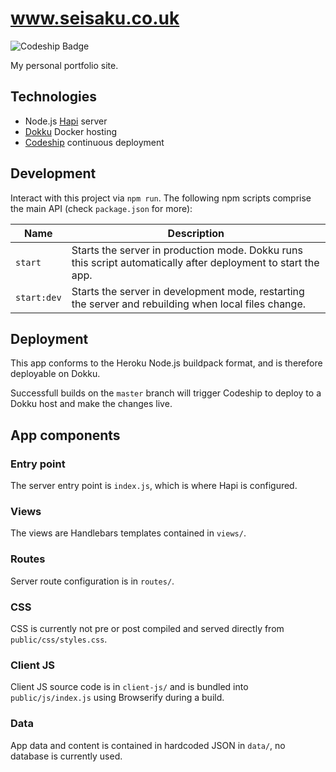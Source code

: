 # www.seisaku.co.uk

![Codeship Badge](https://codeship.com/projects/527c06e0-78d1-0132-c5fa-26f825463266/status?branch=master)

My personal portfolio site.

## Technologies

- Node.js [Hapi](https://github.com/hapijs/hapi) server
- [Dokku](http://progrium.viewdocs.io/dokku/) Docker hosting
- [Codeship](https://codeship.com) continuous deployment

## Development

Interact with this project via `npm run`. The following npm scripts comprise the main API (check `package.json` for more):

Name | Description
--- | ---
`start` | Starts the server in production mode. Dokku runs this script automatically after deployment to start the app.
`start:dev` | Starts the server in development mode, restarting the server and rebuilding when local files change.

## Deployment

This app conforms to the Heroku Node.js buildpack format, and is therefore deployable on Dokku.

Successfull builds on the `master` branch will trigger Codeship to deploy to a Dokku host and make the changes live.

## App components

### Entry point

The server entry point is `index.js`, which is where Hapi is configured.

### Views

The views are Handlebars templates contained in `views/`.

### Routes

Server route configuration is in `routes/`.

### CSS

CSS is currently not pre or post compiled and served directly from `public/css/styles.css`.

### Client JS

Client JS source code is in `client-js/` and is bundled into `public/js/index.js` using Browserify during a build.

### Data

App data and content is contained in hardcoded JSON in `data/`, no database is currently used.
